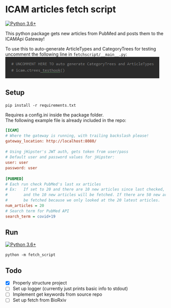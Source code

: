﻿# ICAM articles fetch script
[![Python 3.6+](https://img.shields.io/badge/Python-3.6%2B-blue)](https://www.python.org/downloads/release/python-3610/)

This python package gets new articles from PubMed and posts them to the ICAMApi Gateway!

To use this to auto-generate ArticleTypes and CategoryTrees for testing uncomment the following line in `fetchscript/__main__.py`:
![](testhook.PNG)

## Setup

`pip install -r requirements.txt`

Requires a config.ini inside the package folder.  
The following example file is already included in the repo:
```ini
[ICAM]
# Where the gateway is running, with trailing backslash please!
gateway_location: http://localhost:8080/

# Using jHipster's JWT auth, gets token from user/pass
# Default user and password values for jHipster:
user: user
password: user

[PUBMED]
# Each run check PubMed's last xx articles
# Ex:   If set to 20 and there are 10 new articles since last checked, IDs will be compared
#       and the 10 new articles will be fetched. If there are 50 new articles, only 20 will
#       be fetched because we only looked at the 20 latest articles.
num_articles = 20
# Search term for PubMed API
search_term = covid+19
```

## Run
[![Python 3.6+](https://img.shields.io/badge/Python-3.6%2B-blue)](https://www.python.org/downloads/release/python-3610/)

`python -m fetch_script`

## Todo
- [x] Properly structure project
- [ ] Set up logger (currently just prints basic info to stdout)
- [ ] Implement get keywords from source repo
- [ ] Set up fetch from BioRxiv